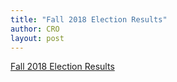 ```yaml
---
title: "Fall 2018 Election Results"
author: CRO
layout: post
---
```


<a href="https://drive.google.com/open?id=1BZHGTvb6vSPadUVRvGBmHbXkJ5dQPk0p">Fall 2018 Election Results</a>